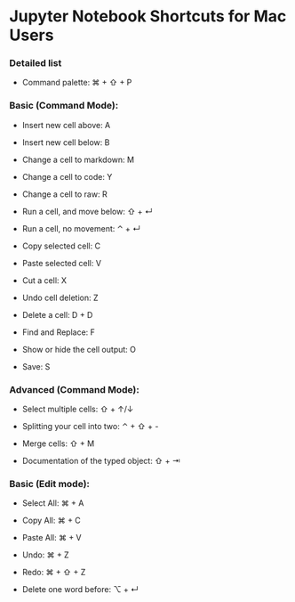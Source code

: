 # Jupyter Notebook Shortcuts for Mac Users

### Detailed list
* Command palette: ⌘ + ⇧ + P

### Basic (Command Mode):
* Insert new cell above: A
* Insert new cell below: B

* Change a cell to markdown: M
* Change a cell to code: Y
* Change a cell to raw: R

* Run a cell, and move below: ⇧ + ↵ 
* Run a cell, no movement: ⌃ + ↵ 

* Copy selected cell: C
* Paste selected cell: V
* Cut a cell: X
* Undo cell deletion: Z

* Delete a cell: D + D

* Find and Replace: F
* Show or hide the cell output: O

* Save: S

### Advanced (Command Mode):
* Select multiple cells: ⇧ + ↑/↓

* Splitting your cell into two: ⌃ + ⇧ + -
* Merge cells: ⇧ + M

* Documentation of the typed object: ⇧ + ⇥

### Basic (Edit mode):
* Select All: ⌘ + A
* Copy All: ⌘ + C
* Paste All: ⌘ + V

* Undo: ⌘ + Z
* Redo: ⌘ + ⇧ + Z

* Delete one word before: ⌥ + ↵
